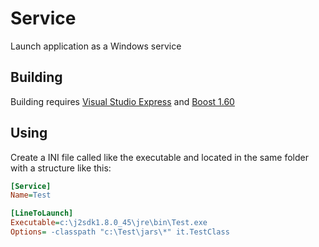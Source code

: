 # Service
Launch application as a Windows service

## Building
Building requires [Visual Studio Express](https://www.visualstudio.com/vs/express/) and [Boost 1.60](https://www.boost.org/users/history/version_1_60_0.html)

## Using

Create a INI file called like the executable and located in the same folder with a structure like this:
```ini
[Service]
Name=Test

[LineToLaunch]
Executable=c:\j2sdk1.8.0_45\jre\bin\Test.exe
Options= -classpath "c:\Test\jars\*" it.TestClass 
```
